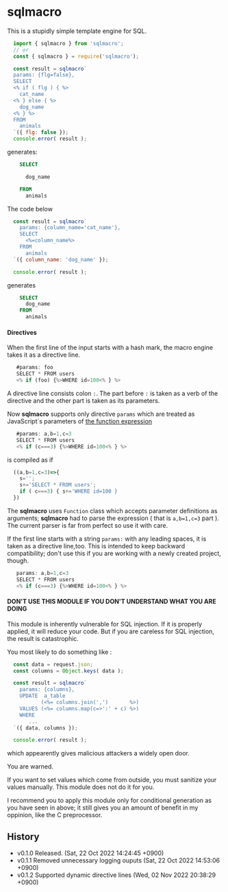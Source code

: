 
 sqlmacro
==============================
This is a stupidly simple template engine for SQL.

```javascript
  import { sqlmacro } from 'sqlmacro';
  // or
  const { sqlmacro } = require('sqlmacro');

  const result = sqlmacro`
  params: {flg=false},
  SELECT
  <% if ( flg ) { %>
    cat_name
  <% } else { %>
    dog_name
  <% } %>
  FROM
    animals
  `({ flg: false });
  console.error( result );
```

generates:

```SQL
    SELECT

      dog_name

    FROM
      animals
```

The code below
```javascript
  const result = sqlmacro`
    params: {column_name='cat_name'},
    SELECT
      <%=column_name%>
    FROM
      animals
  `({ column_name: 'dog_name' });

  console.error( result );
```
generates
```SQL
    SELECT
      dog_name
    FROM
      animals
```


#### Directives ####
When the first line of the input starts with a hash mark, the macro engine
takes it as a directive line.

```javascript
   #params: foo
   SELECT * FROM users 
   <% if (foo) {%>WHERE id=100<% } %>
```

A directive line consists colon `:`. The part before `:` is taken as a verb of
the directive and the other part is taken as its parameters.

Now **sqlmacro** supports only directive `params` which are treated as JavaScript`s  parameters
of [the function expression][]

[the function expression]: https://developer.mozilla.org/en-US/docs/Web/JavaScript/Guide/Functions

```javascript
   #params: a,b=1,c=3
   SELECT * FROM users 
   <% if (c===3) {%>WHERE id=100<% } %>
```

is compiled as if 

```javascript
  ((a,b=1,c=3)=>{
    s='';
    s+='SELECT * FROM users';
    if ( c===3) { s+='WHERE id=100 }
  })
```

The **sqlmacro** uses `Function` class which accepts parameter definitions as
arguments; **sqlmacro** had to parse the expression ( that is `a,b=1,c=3` part ).
The current parser is far from perfect so use it with care.

If the first line starts with a string `params:` with any leading spaces, it is
taken as a directive line,too. This is intended to keep backward compatibility;
don't use this if you are working with a newly created project, though.

```javascript
   params: a,b=1,c=3
   SELECT * FROM users 
   <% if (c===3) {%>WHERE id=100<% } %>
```


#### DON'T USE THIS MODULE IF YOU DON'T UNDERSTAND WHAT YOU ARE DOING ####

This module is inherently vulnerable for SQL injection. If it is properly
applied, it will reduce your code. But if you are careless for SQL injection,
the result is catastrophic.

You most likely to do something like :
```javascript
  const data = request.json;
  const columns = Object.keys( data );

  const result = sqlmacro`
    params: {columns},
    UPDATE  a_table
           (<%= columns.join(',')       %>)
    VALUES (<%= columns.map(c=>':' + c) %>)
    WHERE
       ...
  `({ data, columns });

  console.error( result );
```

which appearently gives malicious attackers a widely open door. 

You are warned.

If you want to set values which come from outside, you must sanitize your
values manually. This module does not do it for you.

I recommend you to apply this module only for conditional generation as you
have seen in above; it still gives you an amount of benefit in my oppinion,
like the C preprocessor.
 

 History
--------------------------------------------------------------------------------
- v0.1.0   Released.                            (Sat, 22 Oct 2022 14:24:45 +0900) 
- v0.1.1   Removed unnecessary logging ouputs   (Sat, 22 Oct 2022 14:53:06 +0900)
- v0.1.2   Supported dynamic directive lines    (Wed, 02 Nov 2022 20:38:29 +0900)



